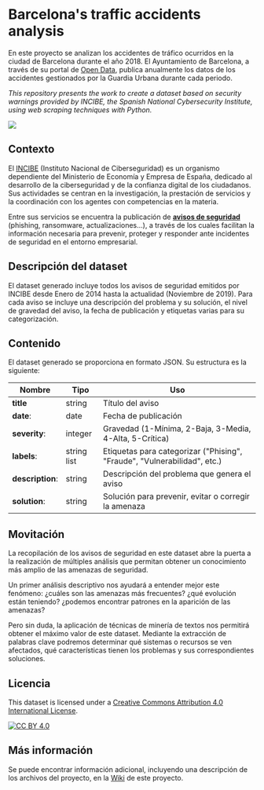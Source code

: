 # Barcelona's traffic accidents analysis

En este proyecto se analizan los accidentes de tráfico ocurridos en la ciudad de Barcelona durante el año 2018. El Ayuntamiento de Barcelona, a través de su portal de [Open Data](https://opendata-ajuntament.barcelona.cat/data/es/organization/seguretat), publica anualmente los datos de los accidentes gestionados por la Guardia Urbana durante cada periodo.

*This repository presents the work to create a dataset based on security warnings provided by INCIBE, the Spanish National Cybersecurity Institute, using web scraping techniques with Python.*


![](https://www.metropoliabierta.com/uploads/s1/75/18/01/accidentes-trafico-barcelona-muertos_5_570x340.jpeg)


## Contexto

El [INCIBE](https://www.incibe.es/) (Instituto Nacional de Ciberseguridad) es un organismo dependiente del Ministerio de Economía y Empresa de España, dedicado al desarrollo de la ciberseguridad y de la confianza digital de los ciudadanos. Sus actividades se centran en la investigación, la prestación de servicios y la coordinación con los agentes con competencias en la materia.

Entre sus servicios se encuentra la publicación de **[avisos de seguridad](https://www.incibe.es/protege-tu-empresa/avisos-seguridad)** (phishing, ransomware, actualizaciones…), a través de los cuales facilitan la información necesaria para prevenir, proteger y responder ante incidentes de seguridad en el entorno empresarial.


## Descripción del dataset

El dataset generado incluye todos los avisos de seguridad emitidos por INCIBE desde Enero de 2014 hasta la actualidad (Noviembre de 2019). Para cada aviso se incluye una descripción del problema y su solución, el nivel de gravedad del aviso, la fecha de publicación y etiquetas varias para su categorización.


## Contenido

El dataset generado se proporciona en formato JSON. Su estructura es la siguiente:

|Nombre |Tipo                          |Uso                         |
|----------------|-------------------------------|-----------------------------|
|**title**|string|Título del aviso
| **date**:|date| 	Fecha de publicación
|**severity**:|integer| Gravedad (1-Mínima, 2-Baja, 3-Media, 4-Alta, 5-Crítica)
|**labels**:|string list| Etiquetas para categorizar ("Phising", "Fraude", "Vulnerabilidad", etc.)
|**description**:|string| Descripción del problema que genera el aviso
|**solution**:|string| Solución para prevenir, evitar o corregir la amenaza


## Movitación

La recopilación de los avisos de seguridad en este dataset abre la puerta a la realización de múltiples análisis que permitan obtener un conocimiento más amplio de las amenazas de seguridad.

Un primer análisis descriptivo nos ayudará a entender mejor este fenómeno: ¿cuáles son las amenazas más frecuentes? ¿qué evolución están teniendo? ¿podemos encontrar patrones en la aparición de las amenazas? 

Pero sin duda, la aplicación de técnicas de minería de textos nos permitirá obtener el máximo valor de este dataset. Mediante la extracción de palabras clave podremos determinar qué sistemas o recursos se ven afectados, qué características tienen los problemas y sus correspondientes soluciones.

## Licencia

This dataset is licensed under a [Creative Commons Attribution 4.0 International
License][cc-by-nc-sa].

[![CC BY 4.0][cc-by-image]][cc-by-nc-sa]

[cc-by-nc-sa]: https://creativecommons.org/licenses/by-nc-sa/4.0/
[cc-by-image]: https://licensebuttons.net/l/by-nc-sa/4.0/88x31.png
[cc-by-shield]: https://img.shields.io/badge/License-CC%20BY%204.0-lightgrey.svg

## Más información

Se puede encontrar información adicional, incluyendo una descripción de los archivos del proyecto, en la [Wiki](https://github.com/NemoIT/INCIBE-security-warnings/wiki) de este proyecto.
